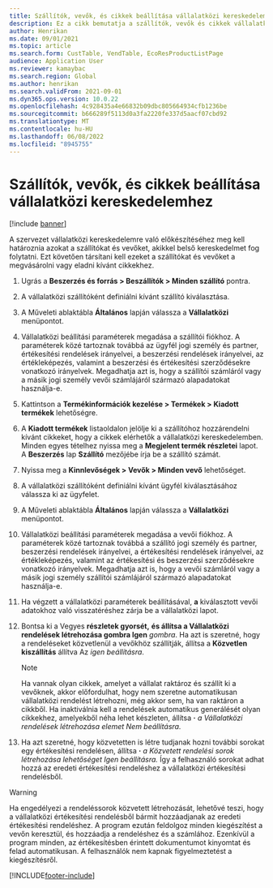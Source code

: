 ```yaml
---
title: Szállítók, vevők, és cikkek beállítása vállalatközi kereskedelemhez
description: Ez a cikk bemutatja a szállítók, vevők és cikkek vállalatközi kereskedelemben való beállítását.
author: Henrikan
ms.date: 09/01/2021
ms.topic: article
ms.search.form: CustTable, VendTable, EcoResProductListPage
audience: Application User
ms.reviewer: kamaybac
ms.search.region: Global
ms.author: henrikan
ms.search.validFrom: 2021-09-01
ms.dyn365.ops.version: 10.0.22
ms.openlocfilehash: 4c928435a4e66832b09dbc805664934cfb1236be
ms.sourcegitcommit: b666289f5113d0a3fa2220fe337d5aacf07cbd92
ms.translationtype: MT
ms.contentlocale: hu-HU
ms.lasthandoff: 06/08/2022
ms.locfileid: "8945755"
---
```

# <a name="set-up-vendors-customers-and-items-for-intercompany-trade"></a>Szállítók, vevők, és cikkek beállítása vállalatközi kereskedelemhez

[!include [banner](../../includes/banner.md)]

A szervezet vállalatközi kereskedelemre való előkészítéséhez meg kell határoznia azokat a szállítókat és vevőket, akikkel belső kereskedelmet fog folytatni. Ezt követően társítani kell ezeket a szállítókat és vevőket a megvásárolni vagy eladni kívánt cikkekhez.

1. Ugrás a **Beszerzés és forrás \> Beszállítók \> Minden szállító** pontra.
1. A vállalatközi szállítóként definiálni kívánt szállító kiválasztása.
1. A Műveleti ablaktábla **Általános** lapján válassza a **Vállalatközi** menüpontot.
1. Vállalatközi beállítási paraméterek megadása a szállítói fiókhoz. A paraméterek közé tartoznak továbbá az ügyfél jogi személy és partner, értékesítési rendelések irányelvei, a beszerzési rendelések irányelvei, az értékleképezés, valamint a beszerzési és értékesítési szerződésekre vonatkozó irányelvek. Megadhatja azt is, hogy a szállítói számláról vagy a másik jogi személy vevői számlájáról származó alapadatokat használja-e.
1. Kattintson a **Termékinformációk kezelése \> Termékek \> Kiadott termékek** lehetőségre.
1. A **Kiadott termékek** listaoldalon jelölje ki a szállítóhoz hozzárendelni kívánt cikkeket, hogy a cikkek elérhetők a vállalatközi kereskedelemben. Minden egyes tételhez nyissa meg a **Megjelent termék részletei** lapot. A **Beszerzés** lap **Szállító** mezőjébe írja be a szállító számát.
1. Nyissa meg a **Kinnlevőségek \> Vevők \> Minden vevő** lehetőséget.
1. A vállalatközi szállítóként definiálni kívánt ügyfél kiválasztásához válassza ki az ügyfelet.
1. A Műveleti ablaktábla **Általános** lapján válassza a **Vállalatközi** menüpontot.
1. Vállalatközi beállítási paraméterek megadása a vevői fiókhoz. A paraméterek közé tartoznak továbbá a szállító jogi személy és partner, beszerzési rendelések irányelvei, a értékesítési rendelések irányelvei, az értékleképezés, valamint az értékesítési és beszerzési szerződésekre vonatkozó irányelvek. Megadhatja azt is, hogy a vevői számláról vagy a másik jogi személy szállítói számlájáról származó alapadatokat használja-e.
1. Ha végzett a vállalatközi paraméterek beállításával, **a** kiválasztott vevői adatokhoz való visszatéréshez zárja be a vállalatközi lapot.
1. Bontsa ki a Vegyes **részletek gyorsét,** **és állítsa a Vállalatközi rendelések létrehozása gombra Igen** *gombra*. Ha azt is szeretné, hogy a rendeléseket közvetlenül a vevőkhöz szállítják, állítsa a **Közvetlen kiszállítás** állítva Az *igen beállításra*.

    > [!NOTE]
    > Ha vannak olyan cikkek, amelyet a vállalat raktároz és szállít ki a vevőknek, akkor előfordulhat, hogy nem szeretne automatikusan vállalatközi rendelést létrehozni, még akkor sem, ha van raktáron a cikkből. Ha inaktiválnia kell a rendelések automatikus generálését olyan cikkekhez, amelyekből néha lehet készleten, állítsa **·** *a Vállalatközi rendelések létrehozása elemet Nem beállításra.*

1. Ha azt szeretné, hogy közvetetten is létre tudjanak hozni további sorokat egy értékesítési rendelésen, állítsa **·** *a Közvetett rendelési sorok létrehozása lehetőséget Igen beállításra.* Így a felhasználó sorokat adhat hozzá az eredeti értékesítési rendeléshez a vállalatközi értékesítési rendelésből.

> [!WARNING]
> Ha engedélyezi a rendeléssorok közvetett létrehozását, lehetővé teszi, hogy a vállalatközi értékesítési rendelésből bármit hozzáadjanak az eredeti értékesítési rendeléshez. A program ezután feldolgoz minden kiegészítést a vevőn keresztül, és hozzáadja a rendeléshez és a számlához. Ezenkívül a program minden, az értékesítésben érintett dokumentumot kinyomtat és felad automatikusan. A felhasználók nem kapnak figyelmeztetést a kiegészítésről.

[!INCLUDE[footer-include](../../includes/footer-banner.md)]
